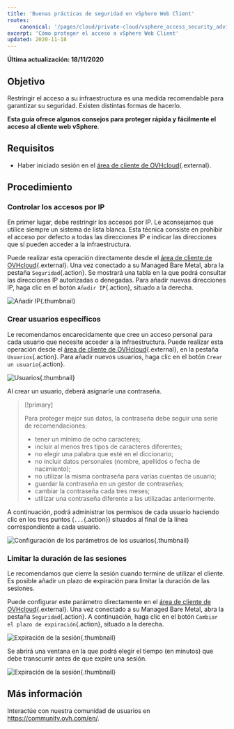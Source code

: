 ```yaml
---
title: 'Buenas prácticas de seguridad en vSphere Web Client'
routes:
    canonical: '/pages/cloud/private-cloud/vsphere_access_security_advices'
excerpt: 'Cómo proteger el acceso a vSphere Web Client'
updated: 2020-11-18
---
```


**Última actualización: 18/11/2020**

## Objetivo

Restringir el acceso a su infraestructura es una medida recomendable para garantizar su seguridad. Existen distintas formas de hacerlo.

**Esta guía ofrece algunos consejos para proteger rápida y fácilmente el acceso al cliente web vSphere**.

## Requisitos

- Haber iniciado sesión en el [área de cliente de OVHcloud](https://www.ovh.com/auth/?action=gotomanager&from=https://www.ovh.es/&ovhSubsidiary=es){.external}.

## Procedimiento

### Controlar los accesos por IP

En primer lugar, debe restringir los accesos por IP. Le aconsejamos que utilice siempre un sistema de lista blanca. Esta técnica consiste en prohibir el acceso por defecto a todas las direcciones IP e indicar las direcciones que sí pueden acceder a la infraestructura.

Puede realizar esta operación directamente desde el [área de cliente de OVHcloud](https://www.ovh.com/auth/?action=gotomanager&from=https://www.ovh.es/&ovhSubsidiary=es){.external}. Una vez conectado a su Managed Bare Metal, abra la pestaña `Seguridad`{.action}. Se mostrará una tabla en la que podrá consultar las direcciones IP autorizadas o denegadas. Para añadir nuevas direcciones IP, haga clic en el botón `Añadir IP`{.action}, situado a la derecha.

![Añadir IP](images/adding_ip.png){.thumbnail}


### Crear usuarios específicos

Le recomendamos encarecidamente que cree un acceso personal para cada usuario que necesite acceder a la infraestructura. Puede realizar esta operación desde el [área de cliente de OVHcloud](https://www.ovh.com/auth/?action=gotomanager&from=https://www.ovh.es/&ovhSubsidiary=es){.external}, en la pestaña `Usuarios`{.action}. Para añadir nuevos usuarios, haga clic en el botón `Crear un usuario`{.action}.

![Usuarios](images/users.png){.thumbnail}


Al crear un usuario, deberá asignarle una contraseña.

> [!primary]
>
> Para proteger mejor sus datos, la contraseña debe seguir una serie de recomendaciones:
>
> - tener un mínimo de ocho caracteres;
> - incluir al menos tres tipos de caracteres diferentes;
> - no elegir una palabra que esté en el diccionario;
> - no incluir datos personales (nombre, apellidos o fecha de nacimiento); 
> - no utilizar la misma contraseña para varias cuentas de usuario;
> - guardar la contraseña en un gestor de contraseñas;
> - cambiar la contraseña cada tres meses;
> - utilizar una contraseña diferente a las utilizadas anteriormente.
>

A continuación, podrá administrar los permisos de cada usuario haciendo clic en los tres puntos (`...`{.action}) situados al final de la línea correspondiente a cada usuario.

![Configuración de los parámetros de los usuarios](images/users_edit.png){.thumbnail}

### Limitar la duración de las sesiones

Le recomendamos que cierre la sesión cuando termine de utilizar el cliente. Es posible añadir un plazo de expiración para limitar la duración de las sesiones.

Puede configurar este parámetro directamente en el [área de cliente de OVHcloud](https://www.ovh.com/auth/?action=gotomanager&from=https://www.ovh.es/&ovhSubsidiary=es){.external}. Una vez conectado a su Managed Bare Metal, abra la pestaña `Seguridad`{.action}. A continuación, haga clic en el botón `Cambiar el plazo de expiración`{.action}, situado a la derecha.

![Expiración de la sesión](images/security-expiration.png){.thumbnail}

Se abrirá una ventana en la que podrá elegir el tiempo (en minutos) que debe transcurrir antes de que expire una sesión.

![Expiración de la sesión](images/expiration.png){.thumbnail}

## Más información

Interactúe con nuestra comunidad de usuarios en <https://community.ovh.com/en/>.
